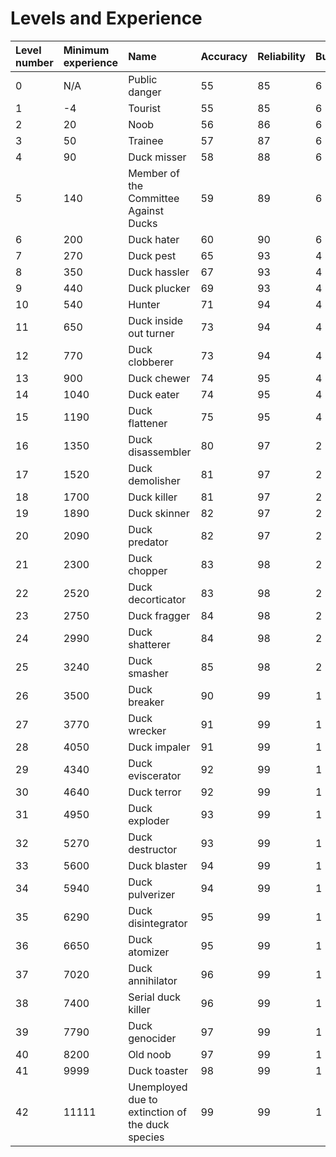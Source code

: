 # Levels and Experience



| Level number | Minimum experience | Name | Accuracy | Reliability | Bullets | Magazines |
| :--- | :--- | :--- | :--- | :--- | :--- | :--- |
| 0 | N/A | Public danger | 55 | 85 | 6 | 1 |
| 1 | -4 | Tourist | 55 | 85 | 6 | 2 |
| 2 | 20 | Noob | 56 | 86 | 6 | 2 |
| 3 | 50 | Trainee | 57 | 87 | 6 | 2 |
| 4 | 90 | Duck misser | 58 | 88 | 6 | 2 |
| 5 | 140 | Member of the Committee Against Ducks | 59 | 89 | 6 | 2 |
| 6 | 200 | Duck hater | 60 | 90 | 6 | 2 |
| 7 | 270 | Duck pest | 65 | 93 | 4 | 3 |
| 8 | 350 | Duck hassler | 67 | 93 | 4 | 3 |
| 9 | 440 | Duck plucker | 69 | 93 | 4 | 3 |
| 10 | 540 | Hunter | 71 | 94 | 4 | 3 |
| 11 | 650 | Duck inside out turner | 73 | 94 | 4 | 3 |
| 12 | 770 | Duck clobberer | 73 | 94 | 4 | 3 |
| 13 | 900 | Duck chewer | 74 | 95 | 4 | 3 |
| 14 | 1040 | Duck eater | 74 | 95 | 4 | 3 |
| 15 | 1190 | Duck flattener | 75 | 95 | 4 | 3 |
| 16 | 1350 | Duck disassembler | 80 | 97 | 2 | 4 |
| 17 | 1520 | Duck demolisher | 81 | 97 | 2 | 4 |
| 18 | 1700 | Duck killer | 81 | 97 | 2 | 4 |
| 19 | 1890 | Duck skinner | 82 | 97 | 2 | 4 |
| 20 | 2090 | Duck predator | 82 | 97 | 2 | 4 |
| 21 | 2300 | Duck chopper | 83 | 98 | 2 | 4 |
| 22 | 2520 | Duck decorticator | 83 | 98 | 2 | 4 |
| 23 | 2750 | Duck fragger | 84 | 98 | 2 | 4 |
| 24 | 2990 | Duck shatterer | 84 | 98 | 2 | 4 |
| 25 | 3240 | Duck smasher | 85 | 98 | 2 | 4 |
| 26 | 3500 | Duck breaker | 90 | 99 | 1 | 5 |
| 27 | 3770 | Duck wrecker | 91 | 99 | 1 | 5 |
| 28 | 4050 | Duck impaler | 91 | 99 | 1 | 5 |
| 29 | 4340 | Duck eviscerator | 92 | 99 | 1 | 5 |
| 30 | 4640 | Duck terror | 92 | 99 | 1 | 5 |
| 31 | 4950 | Duck exploder | 93 | 99 | 1 | 5 |
| 32 | 5270 | Duck destructor | 93 | 99 | 1 | 5 |
| 33 | 5600 | Duck blaster | 94 | 99 | 1 | 5 |
| 34 | 5940 | Duck pulverizer | 94 | 99 | 1 | 5 |
| 35 | 6290 | Duck disintegrator | 95 | 99 | 1 | 5 |
| 36 | 6650 | Duck atomizer | 95 | 99 | 1 | 5 |
| 37 | 7020 | Duck annihilator | 96 | 99 | 1 | 5 |
| 38 | 7400 | Serial duck killer | 96 | 99 | 1 | 5 |
| 39 | 7790 | Duck genocider | 97 | 99 | 1 | 5 |
| 40 | 8200 | Old noob | 97 | 99 | 1 | 5 |
| 41 | 9999 | Duck toaster | 98 | 99 | 1 | 6 |
| 42 | 11111 | Unemployed due to extinction of the duck species | 99 | 99 | 1 | 7 |

